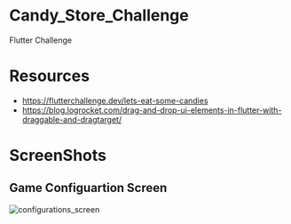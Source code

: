 # Candy_Store_Challenge
Flutter Challenge

# Resources
* https://flutterchallenge.dev/lets-eat-some-candies
* https://blog.logrocket.com/drag-and-drop-ui-elements-in-flutter-with-draggable-and-dragtarget/

# ScreenShots
## Game Configuartion Screen
![configurations_screen](https://user-images.githubusercontent.com/52568588/158256801-77e3d07e-104b-48ed-982a-ea641b581800.png)


